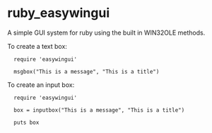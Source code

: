 # ruby_easywingui
A simple GUI system for ruby using the built in WIN32OLE methods.

To create a text box:
```
  require 'easywingui'
  
  msgbox("This is a message", "This is a title")
 ```
To create an input box:
```
  require 'easywingui'
  
  box = inputbox("This is a message", "This is a title")
  
  puts box
```
